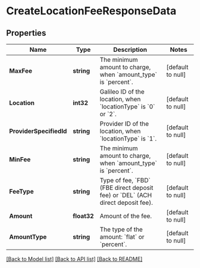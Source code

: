 # CreateLocationFeeResponseData

## Properties
Name | Type | Description | Notes
------------ | ------------- | ------------- | -------------
**MaxFee** | **string** | The minimum amount to charge, when &#x60;amount_type&#x60; is &#x60;percent&#x60;. | [default to null]
**Location** | **int32** | Galileo ID of the location, when &#x60;locationType&#x60; is &#x60;0&#x60; or &#x60;2&#x60;. | [default to null]
**ProviderSpecifiedId** | **string** | Provider ID of the location, when &#x60;locationType&#x60; is &#x60;1&#x60;. | [default to null]
**MinFee** | **string** | The minimum amount to charge, when &#x60;amount_type&#x60; is &#x60;percent&#x60;. | [default to null]
**FeeType** | **string** | Type of fee, &#x60;FBD&#x60; (FBE direct deposit fee) or &#x60;DEL&#x60; (ACH direct deposit fee). | [default to null]
**Amount** | **float32** | Amount of the fee. | [default to null]
**AmountType** | **string** | The type of the amount: &#x60;flat&#x60; or &#x60;percent&#x60;. | [default to null]

[[Back to Model list]](../README.md#documentation-for-models) [[Back to API list]](../README.md#documentation-for-api-endpoints) [[Back to README]](../README.md)

